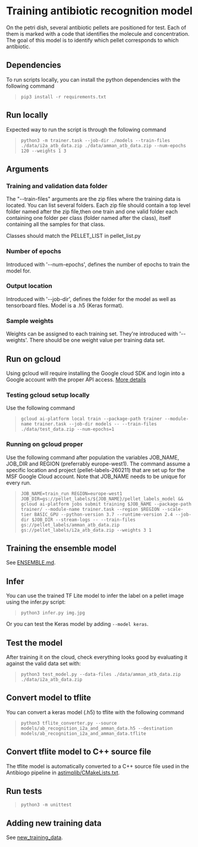 # Training antibiotic recognition model

On the petri dish, several antibiotic pellets are positioned for test. Each of
them is marked with a code that identifies the molecule and concentration. The
goal of this model is to identify which pellet corresponds to which antibiotic.

## Dependencies

To run scripts locally, you can install the python dependencies with the
following command

> `pip3 install -r requirements.txt`

## Run locally

Expected way to run the script is through the following command

> `python3 -m trainer.task --job-dir ./models --train-files ./data/i2a_atb_data.zip ./data/amman_atb_data.zip --num-epochs 120 --weights 1 3`

## Arguments

### Training and validation data folder

The "--train-files" arguments are the zip files where the training data is
located. You can list several folders. Each zip file should contain a top level
folder named after the zip file,then one train and one valid folder each
containing one folder per class (folder named after the class), itself
containing all the samples for that class.

Classes should match the PELLET_LIST in pellet_list.py

### Number of epochs

Introduced with '--num-epochs', defines the number of epochs to train the model
for.

### Output location

Introduced with '--job-dir', defines the folder for the model as well as
tensorboard files. Model is a .h5 (Keras format).

### Sample weights

Weights can be assigned to each training set. They're introduced with
'--weights'. There should be one weight value per training data set.

## Run on gcloud

Using gcloud will require installing the Google cloud SDK and login into a
Google account with the proper API access.
[More details](https://cloud.google.com/ml-engine/docs/tensorflow/getting-started-keras)

### Testing gcloud setup locally

Use the following command

> `gcloud ai-platform local train --package-path trainer --module-name trainer.task --job-dir models -- --train-files ./data/test_data.zip --num-epochs=1`

### Running on gcloud proper

Use the following command after population the variables JOB_NAME, JOB_DIR and
REGION (preferrably europe-west1). The command assume a specific location and
project (pellet-labels-260211) that are set up for the MSF Google Cloud account.
Note that JOB_NAME needs to be unique for every run.

> `JOB_NAME=train_run REGION=europe-west1 JOB_DIR=gs://pellet_labels/${JOB_NAME}/pellet_labels_model && gcloud ai-platform jobs submit training $JOB_NAME --package-path trainer/ --module-name trainer.task --region $REGION --scale-tier BASIC_GPU --python-version 3.7 --runtime-version 2.4 --job-dir $JOB_DIR --stream-logs -- --train-files gs://pellet_labels/amman_atb_data.zip gs://pellet_labels/i2a_atb_data.zip --weights 3 1`

## Training the ensemble model

See [ENSEMBLE.md](ENSEMBLE.md).

## Infer

You can use the trained TF Lite model to infer the label on a pellet image using
the infer.py script:

> `python3 infer.py img.jpg`

Or you can test the Keras model by adding `--model keras`.

## Test the model

After training it on the cloud, check everything looks good by evaluating it
against the valid data set with:

> `python3 test_model.py --data-files ./data/amman_atb_data.zip ./data/i2a_atb_data.zip`

## Convert model to tflite

You can convert a keras model (.h5) to tflite with the following command

> `python3 tflite_converter.py --source models/ab_recognition_i2a_and_amman_data.h5 --destination models/ab_recognition_i2a_and_amman_data.tflite`

## Convert tflite model to C++ source file

The tflite model is automatically converted to a C++ source file used in the Antibiogo pipeline in [astimplib/CMakeLists.txt](../astimplib/CMakeLists.txt).

## Run tests

> `python3 -m unittest`

## Adding new training data

See [new_training_data](new_training_data/README.md).